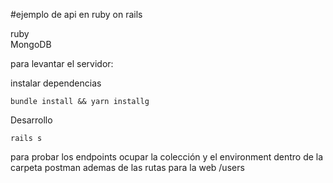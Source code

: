 
#ejemplo de api en ruby on rails

ruby <br>
MongoDB <br>

para levantar el servidor:

instalar dependencias
```
bundle install && yarn installg
```

Desarrollo
```
rails s
```

para probar los endpoints ocupar la colección y el environment dentro de la carpeta postman
ademas de las rutas para la web /users